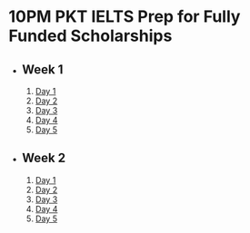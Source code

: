 # 10PM PKT IELTS Prep for Fully Funded Scholarships

- ## Week 1

   1. [Day 1](https://www.facebook.com/iCodeguru/videos/2755955261451356)
   2. [Day 2](https://www.facebook.com/iCodeguru/videos/1921305651691927)
   3. [Day 3](https://www.facebook.com/iCodeguru/videos/8955229717862486)
   4. [Day 4](https://www.facebook.com/iCodeguru/videos/1077294913869608)
   5. [Day 5](https://www.facebook.com/iCodeguru/videos/1307544117280645)

- ## Week 2

   1. [Day 1](https://www.facebook.com/iCodeguru/videos/1077028883971747)
   2. [Day 2](https://www.facebook.com/watch/?v=1642333226495030)
   3. [Day 3](https://www.facebook.com/watch/?v=533735659629179)
   4. [Day 4](https://www.facebook.com/iCodeguru/videos/1081196723728399)
   5. [Day 5](https://www.facebook.com/watch/?v=539512035661566)

<!-- - ## Week 3

   1. [Day 1]()
   2. [Day 2]()
   3. [Day 3]()
   4. [Day 4]()
   5. [Day 5]() -->

<!-- - ## Week 

   1. [Day 1]()
   2. [Day 2]()
   3. [Day 3]()
   4. [Day 4]()
   5. [Day 5]() -->